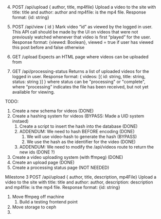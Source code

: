 4. POST /api/upload { author, title, mp4file}
Upload a video to the site with title: title and author: author and mp4file: is the mp4 file.
Response format: {id: string}

5. POST /api/view { id }
Mark video “id” as viewed by the logged in user.  This API call should be made by the UI on videos that were not previously watched whenever that video is first “played” for the user. 
Response format: {viewed: Boolean}, viewed = true if user has viewed this post before and false otherwise

6. GET /upload
Expects an HTML page where videos can be uploaded from

7. GET /api/processing-status
Returns a list of uploaded videos for the logged in user.
Response format: { videos: [{ id: string, title: string, status: string }] }
where status can be "processing" or "complete", where “processing” indicates the file has been received, but not yet available for viewing.

TODO:
1. Create a new schema for videos (DONE)
2. Create a hashing system for videos (BYPASS: Made a UID system instaed)
    1. Create a script to insert the hash into the database (DONE)
    2. ADDENDUM: We need to hash BEFORE encoding (DONE)
        1. We will use video-hash to generate the hash (BYPASS)
        1. We use the hash as the identifier for the video (DONE)
    3. ADDENDUM: We need to modify the /api/videos route to return the new ids (DONE ?)
4. Create a video uploading system (with ffmpeg) (DONE)
5. Create an upload page (DONE)
6. Create a processing status page (NOT NEEDED)


Milestone 3
POST /api/upload { author, title, description, mp4File}
Upload a video to the site with title: title and author: author, description: description and mp4file: is the mp4 file.
Response format: {id: string}


1. Move ffmpeg off machine
    1. Build a testing frontend point
2. Move storage to ceph
3. 